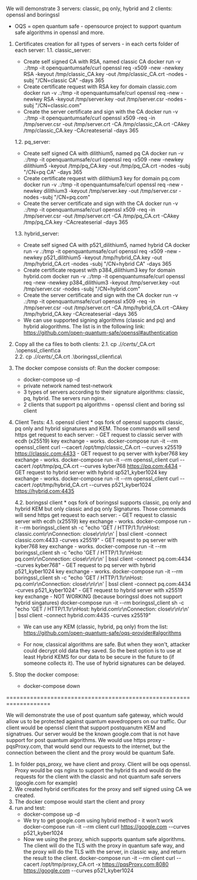 We will demonstrate 3 servers: classic, pq only, hybrid and 2 clients: openssl and boringssl

* OQS = open quantum safe - opensource project to support quantum safe algorithms in openssl and more.

1. Certificates creation for all types of servers - in each certs folder of each server:
    1.1. classic_server:

    
    - Create self signed CA with RSA, named classic CA
    docker run -v .:/tmp -it openquantumsafe/curl openssl req -x509 -new -newkey RSA -keyout /tmp/classic_CA.key -out /tmp/classic_CA.crt -nodes -subj "/CN=classic CA" -days 365
    - Create certificate request with RSA key for domain classic.com
    docker run -v .:/tmp -it openquantumsafe/curl openssl req -new -newkey RSA -keyout /tmp/server.key -out /tmp/server.csr -nodes -subj "/CN=classic.com"
    - Create the server certificate and sign with the CA
    docker run -v .:/tmp -it openquantumsafe/curl openssl x509 -req -in /tmp/server.csr -out /tmp/server.crt -CA /tmp/classic_CA.crt -CAkey /tmp/classic_CA.key -CAcreateserial -days 365

    1.2. pq_server:

    - Create self signed CA with dilithium5, named pq CA 
    docker run -v .:/tmp -it openquantumsafe/curl openssl req -x509 -new -newkey dilithium5 -keyout /tmp/pq_CA.key -out /tmp/pq_CA.crt -nodes -subj "/CN=pq CA" -days 365
    - Create certificate request with dilithium3 key for domain pq.com
    docker run -v .:/tmp -it openquantumsafe/curl openssl req -new -newkey dilithium3 -keyout /tmp/server.key -out /tmp/server.csr -nodes -subj "/CN=pq.com"
    - Create the server certificate and sign with the CA 
    docker run -v .:/tmp -it openquantumsafe/curl openssl x509 -req -in /tmp/server.csr -out /tmp/server.crt -CA /tmp/pq_CA.crt -CAkey /tmp/pq_CA.key -CAcreateserial -days 365

    1.3. hybrid_server:

    - Create self signed CA with p521_dilithium5, named hybrid CA
    docker run -v .:/tmp -it openquantumsafe/curl openssl req -x509 -new -newkey p521_dilithium5 -keyout /tmp/hybrid_CA.key -out /tmp/hybrid_CA.crt -nodes -subj "/CN=hybrid CA" -days 365
    - Create certificate request with p384_dilithium3 key for domain hybrid.com
    docker run -v .:/tmp -it openquantumsafe/curl openssl req -new -newkey p384_dilithium3 -keyout /tmp/server.key -out /tmp/server.csr -nodes -subj "/CN=hybrid.com"
    - Create the server certificate and sign with the CA
    docker run -v .:/tmp -it openquantumsafe/curl openssl x509 -req -in /tmp/server.csr -out /tmp/server.crt -CA /tmp/hybrid_CA.crt -CAkey /tmp/hybrid_CA.key -CAcreateserial -days 365

    * We can use supported signing algorithms (classic and pq) and hybrid alogorithms. The list is in the following link: https://github.com/open-quantum-safe/openssl#authentication      

2. Copy all the ca files to both clients:
    2.1. cp ./*/certs/*_CA.crt .\openssl_client\ca\
    2.2. cp ./*/certs/*_CA.crt .\boringssl_client\ca\

3. The docker compose consists of:
    Run the docker compose:
    - docker-compose up -d
    * private network named test-network
    * 3 types of servers according to their signature algorithms: classic, pq, hybrid. The servers run nginx.
    * 2 clients that support pq algorithms - openssl client and boring ssl client

4. Client Tests:
    4.1. openssl client
        * oqs fork of openssl supports classic, pq only and hybrid signatures and KEM. Those commands will send https get request to each server:
        - GET request to classic server with ecdh (x25519) key exchange - works.
        docker-compose run -it --rm openssl_client  curl --cacert /opt/tmp/classic_CA.crt --curves x25519 https://classic.com:4433
        - GET request to pq server with kyber768 key exchange - works. 
        docker-compose run -it --rm openssl_client  curl --cacert /opt/tmp/pq_CA.crt --curves kyber768 https://pq.com:4434
        - GET request to hybrid server with hybrid sp521_kyber1024 key exchange - works. 
        docker-compose run -it --rm openssl_client  curl --cacert /opt/tmp/hybrid_CA.crt  --curves p521_kyber1024  https://hybrid.com:4435

    4.2. boringssl client
        * oqs fork of boringssl supports classic, pq only and hybrid KEM  but only classic and pq only Signatures. Those commands will send https get request to each server:
        - GET request to classic server with ecdh (x25519) key exchange - works.
        docker-compose run -it --rm boringssl_client sh -c "echo 'GET / HTTP/1.1\r\nHost: classic.com\r\nConnection: close\r\n\r\n' | bssl client -connect classic.com:4433 -curves x25519"
        - GET request to pq server with kyber768 key exchange - works. 
        docker-compose run -it --rm boringssl_client sh -c "echo 'GET / HTTP/1.1\r\nHost: pq.com\r\nConnection: close\r\n\r\n' | bssl client -connect pq.com:4434 -curves kyber768"
        - GET request to pq server with hybrid p521_kyber1024 key exchange - works. 
        docker-compose run -it --rm boringssl_client sh -c "echo 'GET / HTTP/1.1\r\nHost: pq.com\r\nConnection: close\r\n\r\n' | bssl client -connect pq.com:4434 -curves p521_kyber1024"
        - GET request to hybrid server with x25519 key exchange - NOT WORKING (because boringssl does not support hybrid singatures)
        docker-compose run -it --rm boringssl_client sh -c "echo 'GET / HTTP/1.1\r\nHost: hybrid.com\r\nConnection: close\r\n\r\n' | bssl client -connect hybrid.com:4435 -curves x25519"
    
    * We can use any KEM (classic, hybrid, pq only) from the list: https://github.com/open-quantum-safe/oqs-provider#algorithms

    * For now, classical algorithms are safe. But when they won't, attacker could decrypt old data they saved. So the best option is to use at least Hybrid KEMS for our data to be secure in the future to (if someone collects it). The use of hybrid signatures can be delayed.

5. Stop the docker compose:
    - docker-compose down


===================================================================

We will demonstrate the use of post quantum safe gateway, which would allow us to be protected against quantum eavedroppers on our traffic.
Our client would be openssl client that support postquanutm KEM and signatrues.
Our server would be the known google.com that is not have support for post quantum algorithms.
We would use https proxy - pqsProxy.com, that would send our requests to the internet, but the connection between the client and the proxy would be quantum Safe.

1. In folder pqs_proxy, we have client and proxy. Client will be oqs openssl. Proxy would be oqs nginx to support the hybrid tls and would do the requests for the client with the classic and not quantum safe servers (google.com for example)
2. We created hybrid certificates for the proxy and self signed using CA we created.
3. The docker compose would start the client and proxy
4. run and test:
    - docker-compose up -d
    - We try to get google.com using hybrid method - it won't work 
    docker-compose run -it --rm client curl https://google.com --curves p521_kyber1024
    - Now we using the proxy, which supports quantum safe algorithms. The client will do the TLS with the proxy in quantum safe way, and the proxy will do the TLS with the server, in classic way, and return the result to the client. 
    docker-compose run -it --rm client curl --cacert /opt/tmp/proxy_CA.crt -x https://pqsProxy.com:8080 https://google.com --curves p521_kyber1024